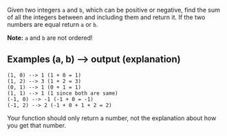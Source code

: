 Given two integers  `a`  and  `b`, which can be positive or negative, find the sum of all the integers between and including them and return it. If the two numbers are equal return  `a`  or  `b`.

**Note:**  `a`  and  `b`  are not ordered!

## Examples (a, b) --> output (explanation)

```
(1, 0) --> 1 (1 + 0 = 1)
(1, 2) --> 3 (1 + 2 = 3)
(0, 1) --> 1 (0 + 1 = 1)
(1, 1) --> 1 (1 since both are same)
(-1, 0) --> -1 (-1 + 0 = -1)
(-1, 2) --> 2 (-1 + 0 + 1 + 2 = 2)

```

Your function should only return a number, not the explanation about how you get that number.
